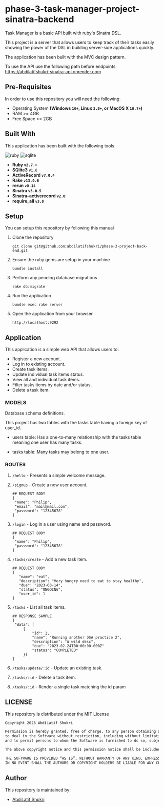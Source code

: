 # phase-3-task-manager-project-sinatra-backend
Task Manager is a basic API built with ruby's Sinatra DSL. 

This project is a server that allows users to keep track of their tasks easily showing the power of the DSL in building server-side applications quickly.

The application has been built with the MVC design pattern.

To use the API use the following path before endpoints
      https://abdilatifshukri-sinatra-api.onrender.com


## Pre-Requisites
In order to use this repository you will need the following:



- Operating System **(Windows `10+`, Linux `3.8+`, or MacOS X `10.7+`)**
- RAM >= 4GB
- Free Space >= 2GB

## Built With
This application has been built with the following tools:

![ruby](https://img.shields.io/badge/Ruby-CC342D?style=for-the-badge&logo=ruby&logoColor=white)
![sqlite](https://img.shields.io/badge/SQLite-07405E?style=for-the-badge&logo=sqlite&logoColor=white)


- **Ruby `v2.7.+`**
- **SQlite3 `v1.6`**
- **ActiveRecord `v7.0.4`**
- **Rake `v13.0.6`**
- **rerun `v0.14`**
- **Sinatra `v3.0.5`**
- **Sinatra-activerecord `v2.0`**
- **require_all `v3.0`**


## Setup
You can setup this repository by following this manual

1. Clone the repository
    ```{shell}
   git clone git@github.com:abdilatifshukri/phase-3-project-back-end.git
   ```
2. Ensure the ruby gems are setup in your machine
    ```{shell}
   bundle install
   ```
3. Perform any pending database migrations
   ```{shell}
   rake db:migrate
   ```
4. Run the application
    ```{shell}
    bundle exec rake server
    ```
5. Open the application from your browser
    ```
   http://localhost:9292
   ```
   
## Application
This application is a simple web API that allows users to:

- Register a new account.
- Log in to existing account.
- Create task items.
- Update individual task items status.
- View all and individual task items.
- Filter tasks items by date and/or status.
- Delete a task item.

### MODELS
Database schema definitions.


This project has two tables with the tasks table having a foreign key of user_id.

- users table: Has a one-to-many relationship with the tasks table meaning one user has many tasks.

- tasks table:  Many tasks may belong to one user.


### ROUTES

1. `/hello` - Presents a simple welcome message.
2. `/signup` - Create a new user account.
   
   ```{json}
   ## REQUEST BODY
   {
    "name": "Philip",
    "email": "mail@mail.com",
    "password": "12345678"
   }
   ```
3. `/login` - Log in a user using name and password.

   ```{json}
   ## REQUEST BODY
   {
    "name": "Philip",
    "password": "12345678"
   }
   ```
4. `/tasks/create` - Add a new task item.

   ```{json}
   ## REQUEST BODY
   {
      "name": "eat",
      "description": "Very hungry need to eat to stay healthy",
      "due": "2023-03-14",
      "status": "ONGOING",
      "user_id": 1
   }
   ```
5. `/tasks` - List all task items.

   ```{json}
   ## RESPONSE SAMPLE
   {
    "data": [
        {
            "id": 2,
            "name": "Running another DSA practice 2",
            "description": "A wild desc",
            "due": "2023-02-24T00:00:00.000Z"
            "status": "COMPLETED"
        }]
   }
   ```
6. `/tasks/update/:id` - Update an existing task.
7. `/tasks/:id` - Delete a task item.
8. `/tasks/:id` - Render a single task matching the id param


## LICENSE
This repository is distributed under the MIT License

```markdown
Copyright 2023 AbdiLatif Shukri

Permission is hereby granted, free of charge, to any person obtaining a copy of this software and associated documentation files (the “Software”), 
to deal in the Software without restriction, including without limitation the rights to use, copy, modify, merge, publish, distribute, sublicense, and/or sell copies of the Software, 
and to permit persons to whom the Software is furnished to do so, subject to the following conditions:

The above copyright notice and this permission notice shall be included in all copies or substantial portions of the Software.

THE SOFTWARE IS PROVIDED “AS IS”, WITHOUT WARRANTY OF ANY KIND, EXPRESS OR IMPLIED, INCLUDING BUT NOT LIMITED TO THE WARRANTIES OF MERCHANTABILITY, FITNESS FOR A PARTICULAR PURPOSE AND NONINFRINGEMENT. 
IN NO EVENT SHALL THE AUTHORS OR COPYRIGHT HOLDERS BE LIABLE FOR ANY CLAIM, DAMAGES OR OTHER LIABILITY, WHETHER IN AN ACTION OF CONTRACT, TORT OR OTHERWISE, ARISING FROM, OUT OF OR IN CONNECTION WITH THE SOFTWARE OR THE USE OR OTHER DEALINGS IN THE SOFTWARE.
```

## Author
This repository is maintained by:

- [AbdiLatif Shukri](https://github.com/abdilatifshukri/) 